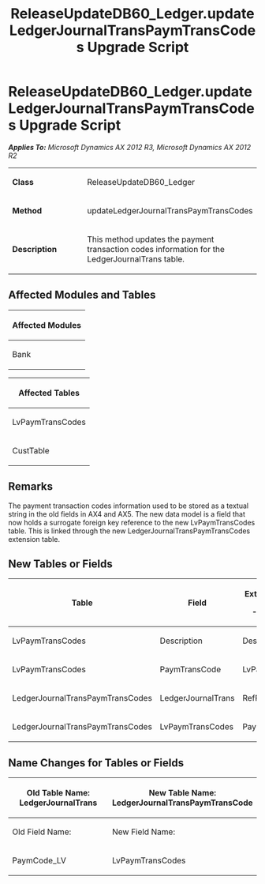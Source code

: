 ﻿---
title: ReleaseUpdateDB60_Ledger.updateLedgerJournalTransPaymTransCodes Upgrade Script
TOCTitle: ReleaseUpdateDB60_Ledger.updateLedgerJournalTransPaymTransCodes Upgrade Script
ms:assetid: f16a01a4-0a70-5f6b-5c04-6f85c0aacb36
ms:mtpsurl: https://msdn.microsoft.com/en-us/library/JJ737429(v=AX.60)
ms:contentKeyID: 49712124
ms.date: 05/18/2015
mtps_version: v=AX.60
---

# ReleaseUpdateDB60\_Ledger.updateLedgerJournalTransPaymTransCodes Upgrade Script 


_**Applies To:** Microsoft Dynamics AX 2012 R3, Microsoft Dynamics AX 2012 R2_

<table>
<colgroup>
<col style="width: 50%" />
<col style="width: 50%" />
</colgroup>
<tbody>
<tr class="odd">
<td><p><strong>Class</strong></p></td>
<td><p>ReleaseUpdateDB60_Ledger</p></td>
</tr>
<tr class="even">
<td><p><strong>Method</strong></p></td>
<td><p>updateLedgerJournalTransPaymTransCodes</p></td>
</tr>
<tr class="odd">
<td><p><strong>Description</strong></p></td>
<td><p>This method updates the payment transaction codes information for the LedgerJournalTrans table.</p></td>
</tr>
</tbody>
</table>


## Affected Modules and Tables

<table>
<colgroup>
<col style="width: 100%" />
</colgroup>
<thead>
<tr class="header">
<th><p>Affected Modules</p></th>
</tr>
</thead>
<tbody>
<tr class="odd">
<td><p>Bank</p></td>
</tr>
</tbody>
</table>


<table>
<colgroup>
<col style="width: 100%" />
</colgroup>
<thead>
<tr class="header">
<th><p>Affected Tables</p></th>
</tr>
</thead>
<tbody>
<tr class="odd">
<td><p>LvPaymTransCodes</p></td>
</tr>
<tr class="even">
<td><p>CustTable</p></td>
</tr>
</tbody>
</table>


## Remarks

The payment transaction codes information used to be stored as a textual string in the old fields in AX4 and AX5. The new data model is a field that now holds a surrogate foreign key reference to the new LvPaymTransCodes table. This is linked through the new LedgerJournalTransPaymTransCodes extension table.

## New Tables or Fields

<table>
<colgroup>
<col style="width: 33%" />
<col style="width: 33%" />
<col style="width: 33%" />
</colgroup>
<thead>
<tr class="header">
<th><p>Table</p></th>
<th><p>Field</p></th>
<th><p>Extended Data Type</p>
<p>-or- Base Enum</p></th>
</tr>
</thead>
<tbody>
<tr class="odd">
<td><p>LvPaymTransCodes</p></td>
<td><p>Description</p></td>
<td><p>Description</p></td>
</tr>
<tr class="even">
<td><p>LvPaymTransCodes</p></td>
<td><p>PaymTransCode</p></td>
<td><p>LvPaymCode</p></td>
</tr>
<tr class="odd">
<td><p>LedgerJournalTransPaymTransCodes</p></td>
<td><p>LedgerJournalTrans</p></td>
<td><p>RefRecId</p></td>
</tr>
<tr class="even">
<td><p>LedgerJournalTransPaymTransCodes</p></td>
<td><p>LvPaymTransCodes</p></td>
<td><p>PaymTransCodeRecId</p></td>
</tr>
</tbody>
</table>


## Name Changes for Tables or Fields

<table>
<colgroup>
<col style="width: 50%" />
<col style="width: 50%" />
</colgroup>
<thead>
<tr class="header">
<th><p>Old Table Name: LedgerJournalTrans</p></th>
<th><p>New Table Name: LedgerJournalTransPaymTransCode</p></th>
</tr>
</thead>
<tbody>
<tr class="odd">
<td><p>Old Field Name:</p></td>
<td><p>New Field Name:</p></td>
</tr>
<tr class="even">
<td><p>PaymCode_LV</p></td>
<td><p>LvPaymTransCodes</p></td>
</tr>
</tbody>
</table>

  


